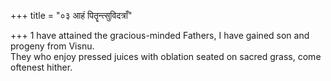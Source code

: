 +++
title = "०३ आहं पितॄन्त्सुविदत्राँ"

+++
1 have attained the gracious-minded Fathers, I have gained son and progeny from Visnu.  
     They who enjoy pressed juices with oblation seated on sacred grass, come oftenest hither.